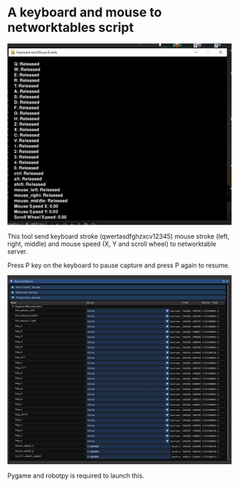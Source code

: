 # A keyboard and mouse to networktables script

![Window](images/2.jpg)

This tool send keyboard stroke (qwertasdfghzxcv12345) mouse stroke (left, right, middle) and mouse speed (X, Y and scroll wheel) to networktable server.

Press P key on the keyboard to pause capture and press P again to resume.

![Glass nt variable preview](images/1.jpg)

Pygame and robotpy is required to launch this.
